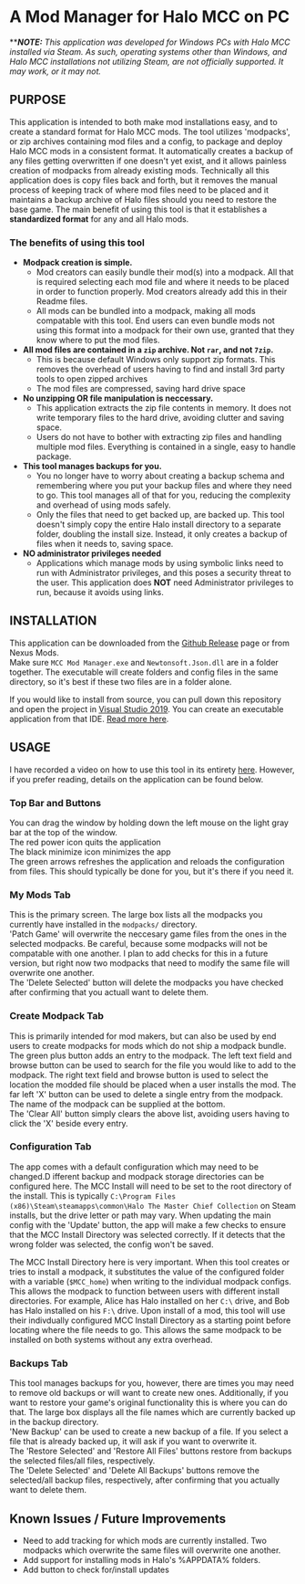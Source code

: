 # A Mod Manager for Halo MCC on PC
**_**NOTE:** This application was developed for Windows PCs with Halo MCC installed via Steam. As such, operating systems other
than Windows, and Halo MCC installations not utilizing Steam, are not officially supported. It may work, or it may not._

## PURPOSE
This application is intended to both make mod installations easy, and to create a standard format for Halo MCC mods. The tool
utilizes 'modpacks', or zip archives containing mod files and a config, to package and deploy Halo MCC mods in a consistent
format. It automatically creates a backup of any files getting overwritten if one doesn't yet exist, and it allows painless
creation of modpacks from already existing mods. Technically all this application does is copy files back and forth, but it
removes the manual process of keeping track of where mod files need to be placed and it maintains a backup archive of Halo
files should you need to restore the base game. The main benefit of using this tool is that it establishes a
**standardized format** for any and all Halo mods.

### The benefits of using this tool
- **Modpack creation is simple.**
  - Mod creators can easily bundle their mod(s) into a modpack. All that is required selecting each mod file and where it needs
  to be placed in order to function properly. Mod creators already add this in their Readme files.
  - All mods can be bundled into a modpack, making all mods compatable with this tool. End users can even bundle mods not using
  this format into a modpack for their own use, granted that they know where to put the mod files.
- **All mod files are contained in a `zip` archive. Not `rar`, and not `7zip`.**
  - This is because default Windows only support zip formats. This removes the overhead of users having to find and install
  3rd party tools to open zipped archives
  - The mod files are compressed, saving hard drive space
- **No unzipping OR file manipulation is neccessary.**
  - This application extracts the zip file contents in memory. It does not write temporary files to the hard drive, avoiding
  clutter and saving space.
  - Users do not have to bother with extracting zip files and handling multiple mod files. Everything is contained in a single,
  easy to handle package.
- **This tool manages backups for you.**
  - You no longer have to worry about creating a backup schema and remembering where you put your backup files and where they
  need to go. This tool manages all of that for you, reducing the complexity and overhead of using mods safely.
  - Only the files that need to get backed up, are backed up. This tool doesn't simply copy the entire Halo install directory
  to a separate folder, doubling the install size. Instead, it only creates a backup of files when it needs to, saving space.
- **NO administrator privileges needed**
  - Applications which manage mods by using symbolic links need to run with Administrator privileges, and this poses a security
  threat to the user. This application does **NOT** need Administrator privileges to run, because it avoids using links.

## INSTALLATION
This application can be downloaded from the [Github Release](https://github.com/executionByFork/MCC_Mod_Manager/releases)
page or from Nexus Mods.  
Make sure `MCC Mod Manager.exe` and `Newtonsoft.Json.dll` are in a folder together. The executable will create folders and config files in the same directory, so it's best if these two files are in a folder alone.

If you would like to install from source, you can pull down this repository and open the project in [Visual Studio 2019](https://visualstudio.microsoft.com/vs/).
You can create an executable application from that IDE. [Read more here](https://docs.microsoft.com/en-us/visualstudio/ide/building-and-cleaning-projects-and-solutions-in-visual-studio?view=vs-2019).

## USAGE
I have recorded a video on how to use this tool in its entirety [here](https://www.youtube.com/watch?v=wvRcdXpgIos).
However, if you prefer reading, details on the application can be found below.

### Top Bar and Buttons
You can drag the window by holding down the left mouse on the light gray bar at the top of the window.  
The red power icon quits the application  
The black minimize icon minimizes the app  
The green arrows refreshes the application and reloads the configuration from files. This should typically be done for you,
but it's there if you need it.

### My Mods Tab
This is the primary screen. The large box lists all the modpacks you currently have installed in the `modpacks/` directory.  
'Patch Game' will overwrite the neccesary game files from the ones in the selected modpacks. Be careful, because some modpacks
will not be compatable with one another. I plan to add checks for this in a future version, but right now two modpacks that
need to modify the same file will overwrite one another.  
The 'Delete Selected' button will delete the modpacks you have checked after confirming that you actuall want to delete them.

### Create Modpack Tab
This is primarily intended for mod makers, but can also be used by end users to create modpacks for mods which do not ship a
modpack bundle. The green plus button adds an entry to the modpack. The left text field and browse button can be used to
search for the file you would like to add to the modpack. The right text field and browse button is used to select the
location the modded file should be placed when a user installs the mod. The far left 'X' button can be used to delete a single
entry from the modpack. The name of the modpack can be supplied at the bottom.  
The 'Clear All' button simply clears the above list, avoiding users having to click the 'X' beside every entry.

### Configuration Tab
The app comes with a default configuration which may need to be changed.D ifferent backup and modpack storage directories can
be configured here. The MCC Install will need to be set to the root directory of the install. This is typically
`C:\Program Files (x86)\Steam\steamapps\common\Halo The Master Chief Collection` on Steam installs, but the drive letter or
path may vary. When updating the main config with the 'Update' button, the app will make a few checks to ensure that the MCC
Install Directory was selected correctly. If it detects that the wrong folder was selected, the config won't be saved.

The MCC Install Directory here is very important. When this tool creates or tries to install a modpack, it substitutes the
value of the configured folder with a variable (`$MCC_home`) when writing to the individual modpack configs. This allows the
modpack to function between users with different install directories. For example, Alice has Halo installed on her `C:\` drive,
and Bob has Halo installed on his `F:\` drive. Upon install of a mod, this tool will use their indivdually configured
MCC Install Directory as a starting point before locating where the file needs to go. This allows the same modpack to be
installed on both systems without any extra overhead.

### Backups Tab
This tool manages backups for you, however, there are times you may need to remove old backups or will want to create new ones.
Additionally, if you want to restore your game's original functionality this is where you can do that. The large box displays
all the file names which are currently backed up in the backup directory.  
'New Backup' can be used to create a new backup of a file. If you select a file that is already backed up, it will ask if you
want to overwrite it.  
The 'Restore Selected' and 'Restore All Files' buttons restore from backups the selected files/all files, respectively.  
The 'Delete Selected' and 'Delete All Backups' buttons remove the selected/all backup files, respectively, after confirming
that you actually want to delete them.  

## Known Issues / Future Improvements
- Need to add tracking for which mods are currently installed. Two modpacks which overwrite the same files will overwrite one another.
- Add support for installing mods in Halo's %APPDATA% folders.
- Add button to check for/install updates
